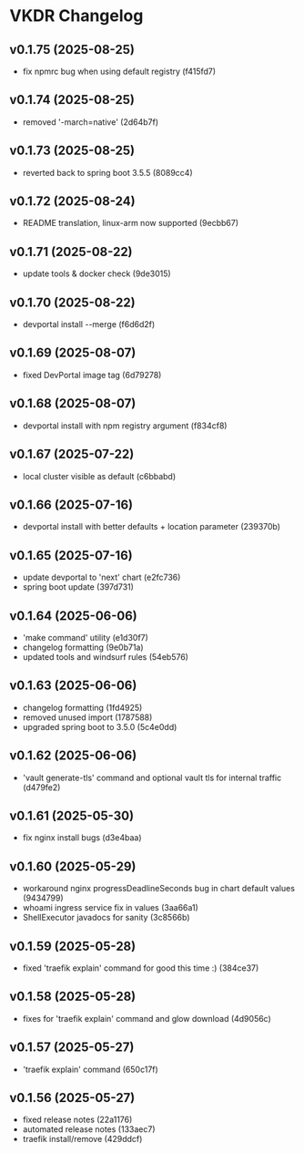 # VKDR Changelog


## v0.1.75 (2025-08-25)
* fix npmrc bug when using default registry (f415fd7)

## v0.1.74 (2025-08-25)
* removed '-march=native' (2d64b7f)

## v0.1.73 (2025-08-25)
* reverted back to spring boot 3.5.5 (8089cc4)

## v0.1.72 (2025-08-24)
* README translation, linux-arm now supported (9ecbb67)

## v0.1.71 (2025-08-22)
* update tools & docker check (9de3015)

## v0.1.70 (2025-08-22)
* devportal install --merge (f6d6d2f)

## v0.1.69 (2025-08-07)
* fixed DevPortal image tag (6d79278)

## v0.1.68 (2025-08-07)
* devportal install with npm registry argument (f834cf8)

## v0.1.67 (2025-07-22)
* local cluster visible as default (c6bbabd)

## v0.1.66 (2025-07-16)
* devportal install with better defaults + location parameter (239370b)

## v0.1.65 (2025-07-16)
* update devportal to 'next' chart (e2fc736)
* spring boot update (397d731)

## v0.1.64 (2025-06-06)
* 'make command' utility (e1d30f7)
* changelog formatting (9e0b71a)
* updated tools and windsurf rules (54eb576)

## v0.1.63 (2025-06-06)
* changelog formatting (1fd4925)
* removed unused import (1787588)
* upgraded spring boot to 3.5.0 (5c4e0dd)

## v0.1.62 (2025-06-06)
* 'vault generate-tls' command and optional vault tls for internal traffic (d479fe2)

## v0.1.61 (2025-05-30)
* fix nginx install bugs (d3e4baa)

## v0.1.60 (2025-05-29)
* workaround nginx progressDeadlineSeconds bug in chart default values (9434799)
* whoami ingress service fix in values (3aa66a1)
* ShellExecutor javadocs for sanity (3c8566b)

## v0.1.59 (2025-05-28)
* fixed 'traefik explain' command for good this time :) (384ce37)

## v0.1.58 (2025-05-28)
* fixes for 'traefik explain' command and glow download (4d9056c)

## v0.1.57 (2025-05-27)
* 'traefik explain' command (650c17f)

## v0.1.56 (2025-05-27)
* fixed release notes (22a1176)
* automated release notes (133aec7)
* traefik install/remove (429ddcf)


